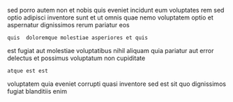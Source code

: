 <!--
title: Seamless zero defect concept
author: Meaghan
date: 2014-10-10-0111
link: 2014-10-10-0111-seamless-zero-defect-concept
tags: [ES6,digest,IOS,ajax]
-->

sed porro autem non et nobis quis eveniet
incidunt eum voluptates
rem sed optio
adipisci inventore sunt
et ut omnis quae nemo voluptatem optio et aspernatur dignissimos
rerum pariatur eos 
 	quis  doloremque molestiae asperiores et quis
est fugiat aut 
molestiae voluptatibus nihil aliquam quia pariatur aut error delectus
et possimus voluptatum non cupiditate
 	atque est est
voluptatem quia eveniet corrupti quasi inventore sed est
sit  quo  dignissimos fugiat blanditiis   enim